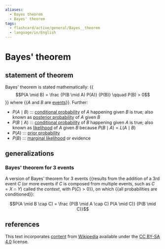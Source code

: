 ```yaml
---
aliases:
  - Bayes theorem
  - Bayes' theorem
tags:
  - flashcard/active/general/Bayes__theorem
  - language/in/English
---
```


# Bayes' theorem

## statement of theorem

Bayes' theorem is stated mathematically: {{$$P(A \mid B) = \frac {P(B \mid A) P(A)} {P(B)} \qquad P(B) > 0$$}} where {{$A$ and $B$ are [events](event%20(probability%20theory).md)}}. Further: <!--SR:!2024-09-06,65,314!2024-09-05,63,310-->

- $P(A \mid B)$ ::: [conditional probability](conditional%20probability.md) of $A$ happening given $B$ is true; also known as [posterior probability](posterior%20probability.md) of $A$ given $B$ <!--SR:!2024-10-04,78,274!2024-09-30,79,294-->
- $P(B \mid A)$ ::: [conditional probability](conditional%20probability.md) of $B$ happening given $A$ is true; also known as [likelihood](likelihood%20function.md) of $A$ given $B$ because $P(B \mid A) = L(A \mid B)$ <!--SR:!2024-09-22,70,274!2025-01-19,139,274-->
- $P(A)$ ::: [prior probability](prior%20probability.md) <!--SR:!2025-05-03,248,334!2024-09-04,62,314-->
- $P(B)$ ::: [marginal likelihood](marginal%20likelihood.md) or evidence <!--SR:!2024-12-13,125,294!2025-04-01,222,334-->

## generalizations

### Bayes' theorem for 3 events

A version of Bayes' theorem for 3 events {{results from the addition of a 3rd event $C$ (or more events if $C$ is composed from multiple events, such as $C = X \cap Y$) called the _context_, with $P(C) > 0$}}, on which {{all probabilities are conditioned}}: <!--SR:!2025-01-19,150,294!2024-09-15,72,310-->

$$P(A \mid B \cap C) = \frac {P(B \mid A \cap C) P(A \mid C)} {P(B \mid C)}$$

## references

This text incorporates [content](https://en.wikipedia.org/wiki/Bayes'_theorem) from [Wikipedia](Wikipedia.md) available under the [CC BY-SA 4.0](https://creativecommons.org/licenses/by-sa/4.0/) license.
